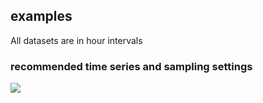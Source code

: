 ## examples

All datasets are in hour intervals

### recommended time series and sampling settings
![](http://f.cl.ly/items/0D3V181A0T3j3j0b3w3R/Screen%20Shot%202012-06-26%20at%206.19.24%20PM.png)
